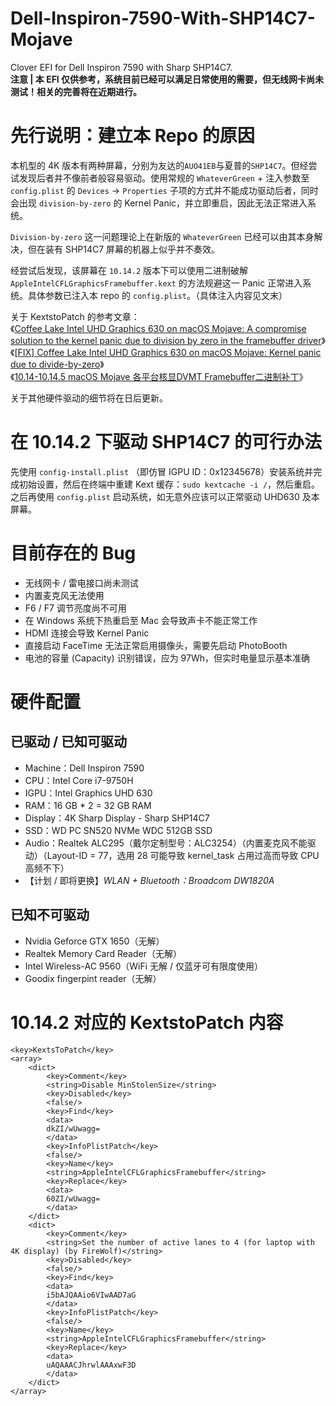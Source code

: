 # Dell-Inspiron-7590-With-SHP14C7-Mojave
Clover EFI for Dell Inspiron 7590 with Sharp SHP14C7.      
**注意 | 本 EFI 仅供参考，系统目前已经可以满足日常使用的需要，但无线网卡尚未测试！相关的完善将在近期进行。**

# 先行说明：建立本 Repo 的原因
本机型的 4K 版本有两种屏幕，分别为友达的`AUO41EB`与夏普的`SHP14C7`。但经尝试发现后者并不像前者般容易驱动。使用常规的 `WhateverGreen` + 注入参数至 `config.plist` 的 `Devices` -> `Properties` 子项的方式并不能成功驱动后者，同时会出现 `division-by-zero` 的 Kernel Panic，并立即重启，因此无法正常进入系统。   

`Division-by-zero` 这一问题理论上在新版的 `WhateverGreen` 已经可以由其本身解决，但在装有 SHP14C7 屏幕的机器上似乎并不奏效。   
    
经尝试后发现，该屏幕在 `10.14.2` 版本下可以使用二进制破解 `AppleIntelCFLGraphicsFramebuffer.kext` 的方法规避这一 Panic 正常进入系统。具体参数已注入本 repo 的 `config.plist`。（具体注入内容见文末）

关于 KextstoPatch 的参考文章：     
《[Coffee Lake Intel UHD Graphics 630 on macOS Mojave: A compromise solution to the kernel panic due to division by zero in the framebuffer driver](https://www.firewolf.science/2018/10/coffee-lake-intel-uhd-graphics-630-on-macos-mojave-a-compromise-solution-to-the-kernel-panic-due-to-division-by-zero-in-the-framebuffer-driver)》      
《[[FIX] Coffee Lake Intel UHD Graphics 630 on macOS Mojave: Kernel panic due to divide-by-zero](https://www.tonymacx86.com/threads/fix-coffee-lake-intel-uhd-graphics-630-on-macos-mojave-kernel-panic-due-to-divide-by-zero.261687/)》       
《[10.14-10.14.5 macOS Mojave 各平台核显DVMT Framebuffer二进制补丁](http://bbs.pcbeta.com/forum.php?mod=viewthread&tid=1795107&highlight=macOS%2BMojave%2B10.14.1)》      

关于其他硬件驱动的细节将在日后更新。

# 在 10.14.2 下驱动 SHP14C7 的可行办法
先使用 `config-install.plist` （即仿冒 IGPU ID：0x12345678）安装系统并完成初始设置，然后在终端中重建 Kext 缓存：`sudo kextcache -i /`，然后重启。      
之后再使用 `config.plist` 启动系统，如无意外应该可以正常驱动 UHD630 及本屏幕。 

# 目前存在的 Bug
* 无线网卡 / 雷电接口尚未测试
* 内置麦克风无法使用
* F6 / F7 调节亮度尚不可用
* 在 Windows 系统下热重启至 Mac 会导致声卡不能正常工作
* HDMI 连接会导致 Kernel Panic
* 直接启动 FaceTime 无法正常启用摄像头，需要先启动 PhotoBooth
* 电池的容量 (Capacity) 识别错误，应为 97Wh，但实时电量显示基本准确


# 硬件配置

## 已驱动 / 已知可驱动
* Machine：Dell Inspiron 7590
* CPU：Intel Core i7-9750H
* IGPU：Intel Graphics UHD 630
* RAM：16 GB * 2 = 32 GB RAM
* Display：4K Sharp Display - Sharp SHP14C7
* SSD：WD PC SN520 NVMe WDC 512GB SSD
* Audio：Realtek ALC295（戴尔定制型号：ALC3254）（内置麦克风不能驱动）（Layout-ID = 77，选用 28 可能导致 kernel_task 占用过高而导致 CPU 高频不下）
* 【计划 / 即将更换】_WLAN + Bluetooth：Broadcom DW1820A_

## 已知不可驱动
* Nvidia Geforce GTX 1650（无解）
* Realtek Memory Card Reader（无解）
* Intel Wireless-AC 9560（WiFi 无解 / 仅蓝牙可有限度使用）
* Goodix fingerpint reader（无解）

# 10.14.2 对应的 KextstoPatch 内容
```
<key>KextsToPatch</key>
<array>
	<dict>
		<key>Comment</key>
		<string>Disable MinStolenSize</string>
		<key>Disabled</key>
		<false/>
		<key>Find</key>
		<data>
		dkZI/wUwagg=
		</data>
		<key>InfoPlistPatch</key>
		<false/>
		<key>Name</key>
		<string>AppleIntelCFLGraphicsFramebuffer</string>
		<key>Replace</key>
		<data>
		60ZI/wUwagg=
		</data>
	</dict>
	<dict>
		<key>Comment</key>
		<string>Set the number of active lanes to 4 (for laptop with 4K display) (by FireWolf)</string>
		<key>Disabled</key>
		<false/>
		<key>Find</key>
		<data>
		i5bAJQAAio6VIwAAD7aG
		</data>
		<key>InfoPlistPatch</key>
		<false/>
		<key>Name</key>
		<string>AppleIntelCFLGraphicsFramebuffer</string>
		<key>Replace</key>
		<data>
		uAQAAACJhrwlAAAxwF3D
		</data>
	</dict>
</array>
```